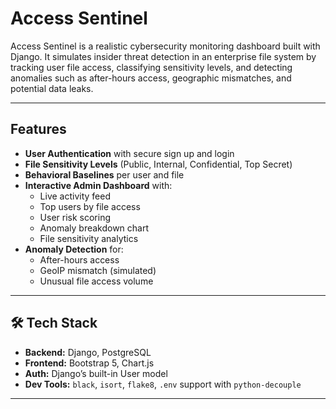 # Access Sentinel

Access Sentinel is a realistic cybersecurity monitoring dashboard built with Django. It simulates insider threat detection in an enterprise file system by tracking user file access, classifying sensitivity levels, and detecting anomalies such as after-hours access, geographic mismatches, and potential data leaks.

---

## Features

- **User Authentication** with secure sign up and login
- **File Sensitivity Levels** (Public, Internal, Confidential, Top Secret)
- **Behavioral Baselines** per user and file
- **Interactive Admin Dashboard** with:
  - Live activity feed
  - Top users by file access
  - User risk scoring
  - Anomaly breakdown chart
  - File sensitivity analytics
- **Anomaly Detection** for:
  - After-hours access
  - GeoIP mismatch (simulated)
  - Unusual file access volume

---

## 🛠 Tech Stack

- **Backend:** Django, PostgreSQL
- **Frontend:** Bootstrap 5, Chart.js
- **Auth:** Django’s built-in User model
- **Dev Tools:** `black`, `isort`, `flake8`, `.env` support with `python-decouple`

---